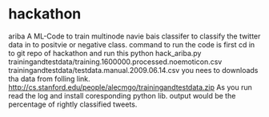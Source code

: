 # hackathon
ariba 
A ML-Code to train multinode navie bais classifer to classify the twitter data in to positvie or negative class.
command to run the code is first cd in to git repo of hackathon and run this
python hack_ariba.py trainingandtestdata/training.1600000.processed.noemoticon.csv trainingandtestdata/testdata.manual.2009.06.14.csv
you nees to downloads tha data from folling link.
http://cs.stanford.edu/people/alecmgo/trainingandtestdata.zip
As you run read the log and install coresponding python lib.
output would be the percentage of rightly classified tweets.
